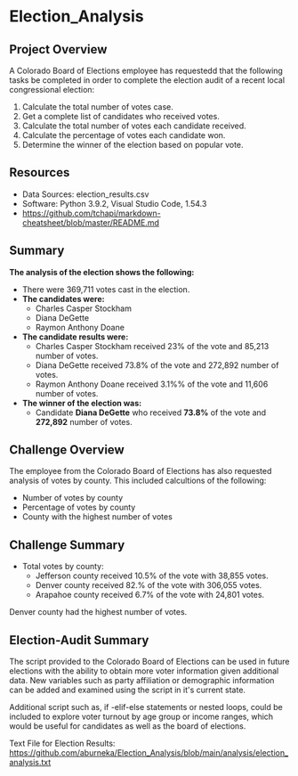 # Election_Analysis

## Project Overview 
A Colorado Board of Elections employee has requestedd that the following tasks be completed in order to complete the election audit of a recent local congressional election: 

1. Calculate the total number of votes case. 
2. Get a complete list of candidates who received votes. 
3. Calculate the total number of votes each candidate received. 
4. Calculate the percentage of votes each candidate won. 
5. Determine the winner of the election based on popular vote. 

## Resources 
 * Data Sources: election_results.csv
 * Software: Python 3.9.2, Visual Studio Code, 1.54.3
 * https://github.com/tchapi/markdown-cheatsheet/blob/master/README.md

## Summary

**The analysis of the election shows the following:** 
* There were 369,711 votes cast in the election. 
* **The candidates were:** 
    * Charles Casper Stockham 
    * Diana DeGette 
    * Raymon Anthony Doane
* **The candidate results were:**
    * Charles Casper Stockham received 23% of the vote and 85,213 number of votes. 
    * Diana DeGette received 73.8% of the vote and 272,892 number of votes.
    * Raymon Anthony Doane received 3.1%% of the vote and 11,606 number of votes.
 * **The winner of the election was:** 
    * Candidate **Diana DeGette** who received **73.8%** of the vote and **272,892** number of votes. 

## Challenge Overview 
The employee from the Colorado Board of Elections has also requested analysis of votes by county. This included calcultions of the following: 

   * Number of votes by county
   * Percentage of votes by county 
   * County with the highest number of votes

## Challenge Summary

* Total votes by county: 
   * Jefferson county received  10.5% of the vote with 38,855 votes. 
   * Denver county received 82.% of the vote with 306,055 votes. 
   * Arapahoe county received 6.7% of the vote with 24,801 votes. 

Denver county had the highest number of votes. 

## Election-Audit Summary 
The script provided to the Colorado Board of Elections can be used in future elections with the ability to obtain more voter information given additional data. New variables such as party affiliation or demographic information can be added and examined using the script in it's current state. 

Additional script such as, if -elif-else statements or nested loops, could be included to explore voter turnout by age group or income ranges, which would be useful for candidates as well as the board of elections.


Text File for Election Results: 
https://github.com/aburneka/Election_Analysis/blob/main/analysis/election_analysis.txt



